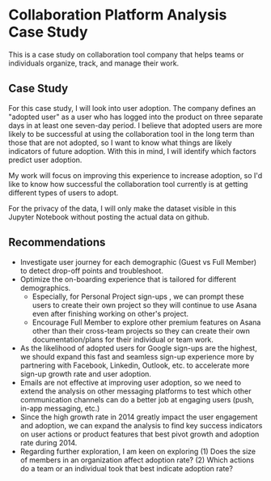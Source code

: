 # Collaboration Platform Analysis Case Study

This is a case study on collaboration tool company that helps teams or individuals organize, track, and manage their work.

## Case Study

For this case study, I will look into user adoption. The company defines an "adopted user" as a user who has logged into the product on three separate days in at least one seven-day period. I believe that adopted users are more likely to be successful at using the collaboration tool in the long term than those that are not adopted, so I want to know what things are likely indicators of future adoption. With this in mind, I will identify which factors predict user adoption.

My work will focus on improving this experience to increase adoption, so I'd like to know how successful the collaboration tool currently is at getting different types of users to adopt.

For the privacy of the data, I will only make the dataset visible in this Jupyter Notebook without posting the actual data on github.

## Recommendations

- Investigate user journey for each demographic (Guest vs Full Member) to detect drop-off points and troubleshoot.
- Optimize the on-boarding experience that is tailored for different demographics.
  - Especially, for Personal Project sign-ups , we can prompt these users to create their own project so they will
continue to use Asana even after finishing working on other's project.
  - Encourage Full Member to explore other premium features on Asana other than their cross-team projects so they
can create their own documentation/plans for their individual or team work.
- As the likelihood of adopted users for Google sign-ups are the highest, we should expand this fast and seamless
sign-up experience more by partnering with Facebook, Linkedin, Outlook, etc. to accelerate more sign-up growth rate
and user adoption.
- Emails are not effective at improving user adoption, so we need to extend the analysis on other messaging platforms
to test which other communication channels can do a better job at engaging users (push, in-app messaging, etc.)
- Since the high growth rate in 2014 greatly impact the user engagement and adoption, we can expand the analysis to
find key success indicators on user actions or product features that best pivot growth and adoption rate during 2014.
- Regarding further exploration, I am keen on exploring (1) Does the size of members in an organization affect adoption
rate? (2) Which actions do a team or an individual took that best indicate adoption rate?
